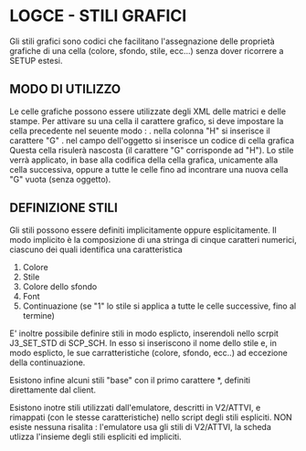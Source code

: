 # LOGCE - STILI GRAFICI
Gli stili grafici sono codici che facilitano l'assegnazione delle proprietà grafiche di una cella (colore, sfondo, stile, ecc...) senza dover ricorrere a SETUP estesi.


## MODO DI UTILIZZO
Le celle grafiche possono essere utilizzate degli XML delle matrici e delle stampe.
Per attivare su una cella il carattere grafico, si deve impostare la cella precedente nel seuente modo : 
. nella colonna "H" si inserisce il carattere "G"
. nel campo dell'oggetto si inserisce un codice di cella grafica
Questa cella risulerà nascosta (il carattere "G" corrisponde ad "H").
Lo stile verrà applicato, in base alla codifica della cella grafica, unicamente alla cella successiva, oppure a tutte le celle fino ad incontrare una nuova cella "G" vuota (senza oggetto).


## DEFINIZIONE STILI
Gli stili possono essere definiti implicitamente oppure esplicitamente.
Il modo implicito è la composizione di una stringa di cinque caratteri numerici, ciascuno dei quali identifica una caratteristica
1) Colore
2) Stile
3) Colore dello sfondo
4) Font
5) Continuazione (se "1" lo stile si applica a tutte le celle successive, fino al termine)

E' inoltre possibile definire stili in modo esplicto, inserendoli nello scrpit J3_SET_STD di SCP_SCH.
In esso si inseriscono il nome dello stile e, in modo esplicto, le sue carratteristiche (colore, sfondo, ecc..) ad eccezione della continuazione.

Esistono infine alcuni stili "base"  con il primo carattere *, definiti direttamente dal client.

Esistono inotre stili utilizzati dall'emulatore, descritti in V2/ATTVI, e rimappati (con le stesse caratteristiche) nello script degli stili espliciti.
NON esiste nessuna risalita :  l'emulatore usa gli stili di V2/ATTVI, la scheda utlizza l'insieme degli stili espliciti ed impliciti.
















